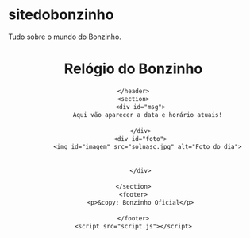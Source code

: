# sitedobonzinho
Tudo sobre o mundo do Bonzinho.
<html lang="pt-br">
<head>
    <meta charset="UTF-8">
    <meta http-equiv="X-UA-Compatible" content="IE=edge">
    <meta name="viewport" content="width=device-width, initial-scale=1.0">
    <title>Site do Bonzinho</title>
    <link rel="stylesheet" href="estilo..css">
</head>
<body onload="carregar()">
    <header>
        <h1>Relógio do Bonzinho </h1>

    </header>
    <section>
        <div id="msg">
            Aqui vão aparecer a data e horário atuais!

        </div>
        <div id="foto">
            <img id="imagem" src="solnasc.jpg" alt="Foto do dia">
            

        </div>

    </section>
    <footer>
        <p>&copy; Bonzinho Oficial</p>

    </footer>
    <script src="script.js"></script>
    
</body>
</html>
